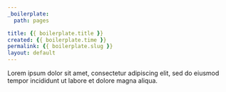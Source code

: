 ```yaml
---
_boilerplate:
  path: pages

title: {{ boilerplate.title }}
created: {{ boilerplate.time }}
permalink: {{ boilerplate.slug }}
layout: default
---
```


Lorem ipsum dolor sit amet, consectetur adipiscing elit, sed do eiusmod tempor incididunt ut labore et dolore magna aliqua.
